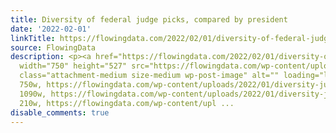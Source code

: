 ```yaml
---
title: Diversity of federal judge picks, compared by president
date: '2022-02-01'
linkTitle: https://flowingdata.com/2022/02/01/diversity-of-federal-judge-picks-compared-by-president/
source: FlowingData
description: <p><a href="https://flowingdata.com/2022/02/01/diversity-of-federal-judge-picks-compared-by-president/"><img
  width="750" height="527" src="https://flowingdata.com/wp-content/uploads/2022/01/diversity-judges-750x527.png"
  class="attachment-medium size-medium wp-post-image" alt="" loading="lazy" srcset="https://flowingdata.com/wp-content/uploads/2022/01/diversity-judges-750x527.png
  750w, https://flowingdata.com/wp-content/uploads/2022/01/diversity-judges-1090x766.png
  1090w, https://flowingdata.com/wp-content/uploads/2022/01/diversity-judges-210x148.png
  210w, https://flowingdata.com/wp-content/upl ...
disable_comments: true
---
```

<p><a href="https://flowingdata.com/2022/02/01/diversity-of-federal-judge-picks-compared-by-president/"><img width="750" height="527" src="https://flowingdata.com/wp-content/uploads/2022/01/diversity-judges-750x527.png" class="attachment-medium size-medium wp-post-image" alt="" loading="lazy" srcset="https://flowingdata.com/wp-content/uploads/2022/01/diversity-judges-750x527.png 750w, https://flowingdata.com/wp-content/uploads/2022/01/diversity-judges-1090x766.png 1090w, https://flowingdata.com/wp-content/uploads/2022/01/diversity-judges-210x148.png 210w, https://flowingdata.com/wp-content/upl ...